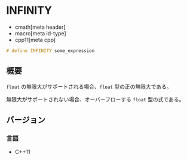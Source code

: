 # INFINITY
* cmath[meta header]
* macro[meta id-type]
* cpp11[meta cpp]

```cpp
# define INFINITY some_expression
```

## 概要
`float` の無限大がサポートされる場合、`float` 型の正の無限大である。

無限大がサポートされない場合、オーバーフローする `float` 型の式である。


## バージョン
### 言語
- C++11
